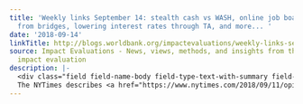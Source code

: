 ```yaml
---
title: 'Weekly links September 14: stealth cash vs WASH, online job boards, income-smoothing
  from bridges, lowering interest rates through TA, and more... '
date: '2018-09-14'
linkTitle: http://blogs.worldbank.org/impactevaluations/weekly-links-september-14-stealth-cash-vs-wash-online-job-boards-income-smoothing-bridges-lowering
source: Impact Evaluations - News, views, methods, and insights from the world of
  impact evaluation
description: |-
  <div class="field field-name-body field-type-text-with-summary field-label-hidden"><div class="field-items"><div class="field-item even"><ul><li>
  The NYTimes describes <a href="https://www.nytimes.com/2018/09/11/opinion/is-cash-better-for-poor-people-than-conventional-foreign-aid.html" rel="nofollow">ongoing USAID attempts to benchmark some of its programs against cash</a>: “The initiative has operated in stealth mode, in part because of fears that the idea of giving tax dollars to poor Africans
---
```

